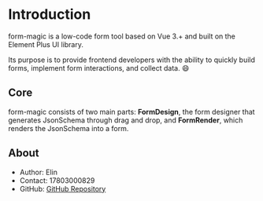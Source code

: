 # Introduction
form-magic is a low-code form tool based on Vue 3.+ and built on the Element Plus UI library.

Its purpose is to provide frontend developers with the ability to quickly build forms, implement form interactions, and collect data. 😄

## Core

form-magic consists of two main parts: **FormDesign**, the form designer that generates JsonSchema through drag and drop, and **FormRender**, which renders the JsonSchema into a form.

## About

- Author: Elin
- Contact: 17803000829
- GitHub: [GitHub Repository](https://github.com/xinnian999/form-magic)

